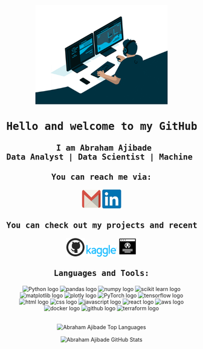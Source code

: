 <div align="center">
<img src="src/Profile.gif" width="350px"/>

<h1 align="center"><pre>Hello and welcome to my GitHub Page</pre></h1>

<h2 align= "center"><pre> I am Abraham Ajibade
Data Analyst | Data Scientist | Machine Learning Engineer </pre></h2>


<h2 align= "center"><pre>You can reach me via:</pre></h2> 
<p align="center">
<a href="mailto:abraham0ajibade@gmail.com"><img src="src/Gmail.jpeg" alt="Gmail" title="gmail" height = 50px width="50px"/></a>
<a href="https://www.linkedin.com/in/abraham-olakunle-1b90bb310"><img src="src/LinkedIn.jpeg" alt="LinkedIn" height = 50px width="50px" title="linkedin"/></a>
</p>

<h2 align= "center"><pre>You can check out my projects and recent work on:</pre></h2> 
<p align="center">
<a href="https://github.com/jibbs1703"><img src="src/Git.png" alt="GitHub" title="GitHub" height = 50px width="50px"/></a> 
<a href="https://www.kaggle.com/abrahamajibade"><img src="src/Kaggle.png" alt="Kaggle" title="Kaggle" width="80px"/></a> 
<a href="https://jibbs1703.github.io/"><img src="src/Website.jpeg" alt="Website" title="Website" height = 50px width="50px"/></a> 
</p>

<h2 align= "center"><pre>Languages and Tools:</pre></h2>
<div align="center">
<img src="https://skillicons.dev/icons?i=python" height="25" alt="Python logo"/>
<img src="https://cdn.jsdelivr.net/gh/devicons/devicon/icons/pandas/pandas-original.svg" height="25" alt="pandas logo"  />
<img src="https://cdn.jsdelivr.net/gh/devicons/devicon/icons/numpy/numpy-original.svg" height="25" alt="numpy logo"  />
<img src="https://skillicons.dev/icons?i=scikitlearn" height="25" alt="scikit learn logo"/>
<img src="https://cdn.jsdelivr.net/gh/devicons/devicon/icons/matplotlib/matplotlib-original.svg" height="25" alt="matplotlib logo"  />
<img src="https://cdn.jsdelivr.net/gh/devicons/devicon/icons/plotly/plotly-original.svg" height="25" alt="plotly logo"  /> 
<img src="https://skillicons.dev/icons?i=pytorch" height="25" alt="PyTorch logo"/>
<img src="https://skillicons.dev/icons?i=tensorflow" height="25" alt="tensorflow logo"/>
<img src="https://skillicons.dev/icons?i=html" height="25" alt="html logo"/>
<img src="https://skillicons.dev/icons?i=css" height="25" alt="css logo"/>
<img src="https://skillicons.dev/icons?i=javascript" height="25" alt="javascript logo"/>
<img src="https://skillicons.dev/icons?i=react" height="25" alt="react logo"/>
<img src="https://skillicons.dev/icons?i=aws" height="25" alt="aws logo"/>
<img src="https://cdn.jsdelivr.net/gh/devicons/devicon/icons/docker/docker-original.svg" height="25" alt="docker logo"  />
<img src="https://cdn.jsdelivr.net/gh/devicons/devicon/icons/github/github-original.svg" height="25" alt="github logo"  />
<img src="https://cdn.jsdelivr.net/gh/devicons/devicon/icons/terraform/terraform-original.svg" height="25" alt="terraform logo"  />
</div>
<br>
<p><img align="center" src="https://github-readme-stats.vercel.app/api/top-langs?username=jibbs1703&show_icons=true&locale=en&layout=compact" alt="Abraham Ajibade Top Languages" /></p>
<p><img align="center" src="https://github-readme-stats.vercel.app/api/?username=jibbs1703&show_icons=true&locale=en&layout=compact" alt="Abraham Ajibade GitHub Stats" /></p>